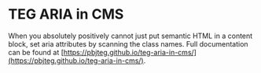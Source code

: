 # TEG ARIA in CMS

When you absolutely positively cannot just put semantic HTML in a content block, set aria attributes by scanning the class names. Full documentation can be found at [https://pbjteg.github.io/teg-aria-in-cms/](https://pbjteg.github.io/teg-aria-in-cms/).
